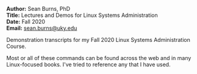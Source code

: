 **Author:** Sean Burns, PhD  
**Title:** Lectures and Demos for Linux Systems Administration  
**Date:** Fall 2020  
**Email:** sean.burns@uky.edu

Demonstration transcripts for my Fall 2020 Linux Systems Administration Course.

Most or all of these commands can be found across the web and in many
Linux-focused books. I've tried to reference any that I have used.
